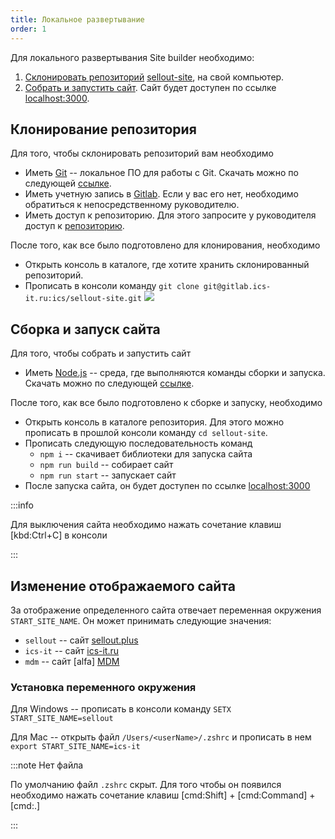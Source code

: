 ```yaml
---
title: Локальное развертывание
order: 1
---
```


Для локального развертывания Site builder необходимо:

1. [Склонировать репозиторий](#clone) [sellout-site](https://gitlab.ics-it.ru/ics/sellout-site), на свой компьютер.
2. [Собрать и запустить сайт](#run). Сайт будет доступен по ссылке [localhost:3000](http://localhost:3000/).

## Клонирование репозитория 

Для того, чтобы склонировать репозиторий вам необходимо

-  Иметь [Git](https://git-scm.com/) -- локальное ПО для работы с Git. Скачать можно по следующей [ссылке](https://git-scm.com/downloads).
-  Иметь учетную запись в [Gitlab](https://gitlab.ics-it.ru/). Если у вас его нет, необходимо обратиться к непосредственному руководителю.
-  Иметь доступ к репозиторию. Для этого запросите у руководителя доступ к [репозиторию](https://gitlab.ics-it.ru/ics/sellout-site).

После того, как все было подготовлено для клонирования, необходимо

-  Открыть консоль в каталоге, где хотите хранить склонированный репозиторий.
-  Прописать в консоли команду `git clone git@gitlab.ics-it.ru:ics/sellout-site.git` ![](./../../site-builder/images/console.png)

## Сборка и запуск сайта 

Для того, чтобы собрать и запустить сайт

-  Иметь [Node.js](https://nodejs.org/en/) -- среда, где выполняются команды сборки и запуска. Скачать можно по следующей [ссылке](https://nodejs.org/en/download/).

После того, как все было подготовлено к сборке и запуску, необходимо

-  Открыть консоль в каталоге репозитория. Для этого можно прописать в прошлой консоли команду `cd sellout-site`.
-  Прописать следующую последовательность команд
   -  `npm i` -- скачивает библиотеки для запуска сайта
   -  `npm run build` -- собирает сайт
   -  `npm run start` -- запускает сайт
-  После запуска сайта, он будет доступен по ссылке [localhost:3000](http://localhost:3000/)

:::info 

Для выключения сайта необходимо нажать сочетание клавиш [kbd:Ctrl+C] в консоли

:::

## Изменение отображаемого сайта

За отображение определенного сайта отвечает переменная окружения `START_SITE_NAME`. Он может принимать следующие значения:

-  `sellout` -- сайт [sellout.plus](https://sellout.plus/)
-  `ics-it` -- сайт [ics-it.ru](https://ics-it.ru)
-  `mdm` -- сайт [alfa] [MDM](https://ics-it.ru/-develop)

### Установка переменного окружения

Для Windows -- прописать в консоли команду `SETX START_SITE_NAME=sellout`

Для Mac -- открыть файл `/Users/<userName>/.zshrc` и прописать в нем `export START_SITE_NAME=ics-it`

:::note Нет файла

По умолчанию файл `.zshrc` скрыт. Для того чтобы он появился необходимо нажать сочетание клавиш [cmd:Shift] + [cmd:Command] + [cmd:.]

:::